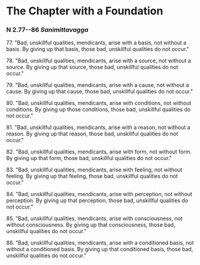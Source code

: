 # The Chapter with a Foundation

### N 2.77--86 *Sanimittavagga*

77\. "Bad, unskillful qualities, mendicants, arise with a basis, not without
a basis. By giving up that basis, those bad, unskillful qualities do not
occur."

<!--pg-->
78\. "Bad, unskillful qualities, mendicants, arise with a source, not without
a source. By giving up that source, those bad, unskillful qualities do
not occur."

<!--pg-->
79\. "Bad, unskillful qualities, mendicants, arise with a cause, not without
a cause. By giving up that cause, those bad, unskillful qualities do not
occur."

<!--pg-->
80\. "Bad, unskillful qualities, mendicants, arise with conditions, not
without conditions. By giving up those conditions, those bad, unskillful
qualities do not occur."

<!--pg-->
81\. "Bad, unskillful qualities, mendicants, arise with a reason, not without
a reason. By giving up that reason, those bad, unskillful qualities do
not occur."

<!--pg-->
82\. "Bad, unskillful qualities, mendicants, arise with form, not without
form. By giving up that form, those bad, unskillful qualities do not
occur."

<!--pg-->
83\. "Bad, unskillful qualities, mendicants, arise with feeling, not without
feeling. By giving up that feeling, those bad, unskillful qualities do
not occur."

<!--pg-->
84\. "Bad, unskillful qualities, mendicants, arise with perception, not
without perception. By giving up that perception, those bad, unskillful
qualities do not occur."

<!--pg-->
85\. "Bad, unskillful qualities, mendicants, arise with consciousness, not
without consciousness. By giving up that consciousness, those bad,
unskillful qualities do not occur."

<!--pg-->
86\. "Bad, unskillful qualities, mendicants, arise with a conditioned basis,
not without a conditioned basis. By giving up that conditioned basis,
those bad, unskillful qualities do not occur."

